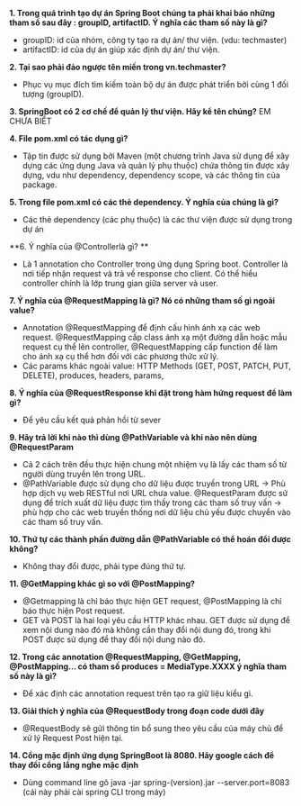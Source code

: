 **1. Trong quá trình tạo dự án Spring Boot chúng ta phải khai báo những tham số sau đây : groupID, artifactID. Ý nghĩa các tham số này là gì?**
- groupID: id của nhóm, công ty tạo ra dự án/ thư viện. (vdu: techmaster)
- artifactID: id của dự án giúp xác định dự án/ thư viện.  

**2. Tại sao phải đảo ngược tên miền trong <groupId>vn.techmaster</groupId>?**
- Phục vụ mục đích tìm kiếm toàn bộ dự án được phát triển bởi cùng 1 đối tượng (groupID).

**3. SpringBoot có 2 cơ chế để quản lý thư viện. Hãy kể tên chúng?** EM CHƯA BIỂT

**4. File pom.xml có tác dụng gì?**

- Tập tin được sử dụng bởi Maven (một chương trình Java sử dụng để xây dựng các ứng dụng Java và quản lý phụ thuộc) chứa thông tin được xây dựng, vdu như dependency, dependency scope, và các thông tin của package.

**5. Trong file pom.xml có các thẻ dependency. Ý nghĩa của chúng là gì?**
- Các thẻ dependency (các phụ thuộc) là các thư viện được sử dụng trong dự án

**6. Ý nghĩa của @Controllerlà gì? **
- Là 1 annotation cho Controller trong ứng dụng Spring boot. Controller là nơi tiếp nhận request và trả về response cho client. Có thể hiểu controller chính là lớp trung gian giữa server và user.

**7. Ý nghĩa của @RequestMapping là gì? Nó có những tham số gì ngoài value?**
- Annotation @RequestMapping để định cấu hình ánh xạ các web request. @RequestMapping cấp class ánh xạ một đường dẫn hoặc mẫu request cụ thể lên controller, @RequestMapping cấp function để làm cho ánh xạ cụ thể hơn đối với các phương thức xử lý.
- Các params khác ngoài value: HTTP Methods (GET, POST, PATCH, PUT, DELETE), produces, headers, params, 

**8. Ý nghĩa của @RequestResponse khi đặt trong hàm hứng request để làm gì?**
- Để yêu cầu kết quả phản hồi từ sever 

**9. Hãy trả lời khi nào thì dùng @PathVariable và khi nào nên dùng @RequestParam**
- Cả 2 cách trên đều thực hiện chung một nhiệm vụ là lấy các tham số từ người dùng truyền lên trong URL. 
- @PathVariable được sử dụng cho dữ liệu được truyền trong URL -> Phù hợp dịch vụ web RESTful nơi URL chưa value. @RequestParam được sử dụng để trích xuất dữ liệu được tìm thấy trong các tham số truy vấn -> phù hợp cho các web truyền thống nơi dữ liệu chủ yếu được chuyển vào các tham số truy vấn.

**10. Thứ tự các thành phần đường dẫn @PathVariable có thể hoán đổi được không?**
- Không thay đổi được, phải type đúng thứ tự.

**11. @GetMapping khác gì so với @PostMapping?**
- @Getmapping là chỉ báo thực hiện GET request, @PostMapping là chỉ báo thực hiện Post request.
- GET và POST là hai loại yêu cầu HTTP khác nhau. GET được sử dụng để xem nội dung nào đó mà không cần thay đổi nội dung đó, trong khi POST được sử dụng để thay đổi nội dung nào đó.
 
**12. Trong các annotation @RequestMapping, @GetMapping, @PostMapping… có tham số produces = MediaType.XXXX ý nghĩa tham số này là gì?**
- Để xác định các annotation request trên tạo ra giữ liệu kiểu gì.

**13. Giải thích ý nghĩa của @RequestBody trong đoạn code dưới đây**
- @RequestBody sẽ gửi thông tin bổ sung theo yêu cầu của máy chủ để xử lý Request Post hiện tại.

**14. Cổng mặc định ứng dụng SpringBoot là 8080. Hãy google cách để thay đổi cổng lắng nghe mặc định**
- Dùng command line gõ java -jar spring-(version).jar --server.port=8083 (cái này phải cài spring CLI trong máy)
